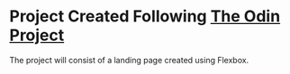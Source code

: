 # Project Created Following [The Odin Project](https://www.theodinproject.com/lessons/foundations-landing-page)

The project will consist of a landing page created using Flexbox.